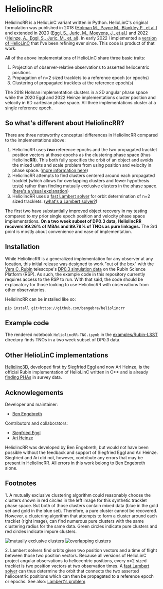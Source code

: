 # HeliolincRR

HeliolincRR is a HelioLinC variant written in Python.  HelioLinC's original formulation was published in 2018 ([Holman M., Payne M., Blankley P., et al.](https://iopscience.iop.org/article/10.3847/1538-3881/aad69a)) and extended in 2020 ([Eggl, S., Juric, M., Moeyens, J., et al.](https://ui.adsabs.harvard.edu/abs/2020DPS....5221101E/abstract)) and 2022 ([Heinze, A., Eggl, S., Juric, M., et. al](https://ui.adsabs.harvard.edu/abs/2022DPS....5450404H/abstract)).  In early 2022 I implemented a [version of HelioLinC](https://www.benengebreth.org/dynamic-sky/heliolinc-a-variation-in-6d/) that I've been refining ever since.  This code is product of that work.

All of the above implementations of HelioLinC share three basic traits: 
1. Projection of observer-relative observations to asserted heliocentric positions
2. Propagation of n=2 sized tracklets to a reference epoch (or epochs)
3. Clustering of propagated tracklets at the reference epoch(s)

The 2018 Holman implementation clusters in a 2D angular phase space while the 2020 Eggl and 2022 Heinze implementations cluster position and velocity in 6D cartesian phase space.  All three implementations cluster at a single reference epoch.

## So what's different about HeliolincRR?

There are three noteworthy conceptual differences in HeliolincRR compared to the implementations above:
1. HeliolincRR uses ***two*** reference epochs and the two propagated tracklet position vectors at those epochs as the clustering phase space (thus Heliolinc**RR**).  This both fully specifies the orbit of an object and avoids the mixed units and scale problem from using position and velocity in phase space. ([more information here](https://www.benengebreth.org/dynamic-sky/heliolinc-rr/))
2. HeliolincRR attempts to find clusters centered around each propagated tracklet (which allows for overlapping clusters and fewer hypothesis tests) rather than finding mutually exclusive clusters in the phase space. ([here's a visual explanation](#f1))
3. HeliolincRR uses a [fast Lambert solver](https://arxiv.org/abs/1403.2705) for orbit determination of n=2 sized tracklets. ([what's a Lambert solver?](#f2))

The first two have substantially improved object recovery in my testing compared to *my* prior single epoch position and velocity phase space implementations.  **On a two week subset of DP0.3 data, HeliolincRR recovers 99.26% of MBAs and 99.79% of TNOs as pure linkages.**  The 3rd point is mostly about convenience and ease of implementation.  

## Installation

While HeliolincRR is a generalized implementation for any observer at any location, this initial release was designed to work "out of the box" with the [Vera C. Rubin](https://rubinobservatory.org/) telescope's [DP0.3 simulation data](https://dp0-3.lsst.io/index.html) on the Rubin Science Platform (RSP).  As such, the example code in this repository currently requires access to the RSP to run.  With that said, the code should be explanatory for those looking to use HeliolincRR with observations from other observatories.  

HeliolincRR can be installed like so:

```console
pip install git+https://github.com/bengebre/heliolincrr
```

## Example code

The rendered notebook ```HeliolincRR-TNO.ipynb``` in the [examples/Rubin-LSST](https://github.com/bengebre/heliolincrr/tree/main/examples/Rubin-LSST) directory finds TNOs in a two week subset of DP0.3 data.

## Other HelioLinC implementations

[Heliolinc3D](https://github.com/lsst-dm/heliolinc2), developed first by Siegfried Eggl and now Ari Heinze, is the official Rubin implementation of HelioLinC written in C++ and is already [finding PHAs](https://www.nytimes.com/2023/08/05/science/space-asteroids-rubin-heliolinc3d.html) in survey data.

## Acknowlegements

Developer and maintainer:
- [Ben Engebreth](https://benengebreth.org/)

Contributors and collaborators:
- [Siegfried Eggl](https://aerospace.illinois.edu/directory/profile/eggl)
- [Ari Heinze](https://astro.washington.edu/people/aren-heinze)

HeliolincRR was developed by Ben Engebreth, but would not have been possible without the feedback and support of Siegfried Eggl and Ari Heinze.  Siegfried and Ari did not, however, contribute any errors that may be present in HeliolincRR.  All errors in this work belong to Ben Engebreth alone.

## Footnotes

<a name="f1">1</a>. A mutually exclusive clustering algorithm could reasonably choose the clusters shown in red circles in the left image for this synthetic tracklet phase space.  But both of those clusters contain mixed data (blue in the gold set and gold in the blue set).  Therefore, a pure cluster cannot be recovered.  However, a clustering algorithm that attempts to form a cluster around each tracklet (right image), can find numerous pure clusters with the same clustering radius for the same data.  Green circles indicate pure clusters and red circles indicate impure clusters.

![mutually exclusive clusters](https://benengebreth.org/misc/me.png?2)
![overlapping clusters](https://benengebreth.org/misc/ol.png?2)

<a name="f2">2</a>. Lambert solvers find orbits given two position vectors and a time of flight between those two position vectors.  Because all versions of HelioLinC project angular observations to heliocentric positions, every n=2 sized tracklet is two position vectors at two observation times.  A [fast Lambert solver](https://arxiv.org/abs/1403.2705) can thus determine the orbit that connects the two asserted heliocentric positions which can then be propagated to a reference epoch or epochs.  See also: [Lambert's problem](https://en.wikipedia.org/wiki/Lambert%27s_problem).
